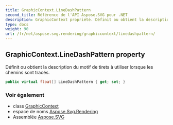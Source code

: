 ```yaml
---
title: GraphicContext.LineDashPattern
second_title: Référence de l'API Aspose.SVG pour .NET
description: GraphicContext propriété. Définit ou obtient la description du motif de tirets à utiliser lorsque les chemins sont tracés.
type: docs
weight: 90
url: /fr/net/aspose.svg.rendering/graphiccontext/linedashpattern/
---
```

## GraphicContext.LineDashPattern property

Définit ou obtient la description du motif de tirets à utiliser lorsque les chemins sont tracés.

```csharp
public virtual float[] LineDashPattern { get; set; }
```

### Voir également

* class [GraphicContext](../)
* espace de noms [Aspose.Svg.Rendering](../../graphiccontext/)
* Assemblée [Aspose.SVG](../../../)


